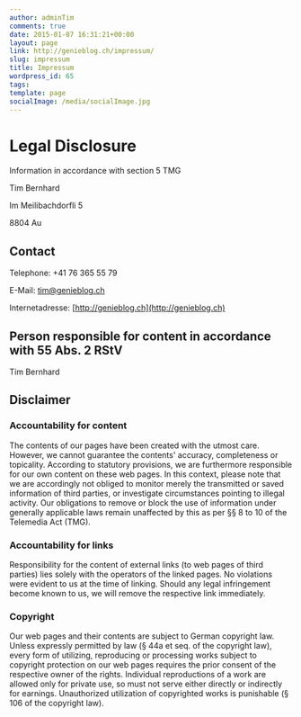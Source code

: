 ```yaml
---
author: adminTim
comments: true
date: 2015-01-07 16:31:21+00:00
layout: page
link: http://genieblog.ch/impressum/
slug: impressum
title: Impressum
wordpress_id: 65
tags:
template: page
socialImage: /media/socialImage.jpg
---
```




# Legal Disclosure


Information in accordance with section 5 TMG
  
  

Tim Bernhard  

Im Meilibachdorfli 5  

8804 Au  




## Contact


Telephone: +41 76 365 55 79  

E-Mail: [tim@genieblog.ch](mailto:tim@genieblog.ch)  

Internetadresse: [http://genieblog.ch](http://genieblog.ch)  




## Person responsible for content in accordance with 55 Abs. 2 RStV


Tim Bernhard  




## Disclaimer




### Accountability for content




The contents of our pages have been created with the utmost care. However, we cannot guarantee the contents' accuracy, completeness or topicality. According to statutory provisions, we are furthermore responsible for our own content on these web pages. In this context, please note that we are accordingly not obliged to monitor merely the transmitted or saved information of third parties, or investigate circumstances pointing to illegal activity. Our obligations to remove or block the use of information under generally applicable laws remain unaffected by this as per §§ 8 to 10 of the Telemedia Act (TMG).




### Accountability for links




Responsibility for the content of external links (to web pages of third parties) lies solely with the operators of the linked pages. No violations were evident to us at the time of linking. Should any legal infringement become known to us, we will remove the respective link immediately.




### Copyright




Our web pages and their contents are subject to German copyright law. Unless expressly permitted by law (§ 44a et seq. of the copyright law), every form of utilizing, reproducing or processing works subject to copyright protection on our web pages requires the prior consent of the respective owner of the rights. Individual reproductions of a work are allowed only for private use, so must not serve either directly or indirectly for earnings. Unauthorized utilization of copyrighted works is punishable (§ 106 of the copyright law).


